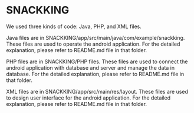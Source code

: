 # SNACKKING
 
 We used three kinds of code: Java, PHP, and XML files.
 
 Java files are in SNACKKING/app/src/main/java/com/example/snackking. These files are used to operate the android application. For the detailed explanation, please refer to README.md file in that folder.
 
 PHP files are in SNACKKING/PHP files. These files are used to connect the android application with database and server and manage the data in database. For the detailed explanation, please refer to README.md file in that folder.

 XML files are in SNACKKING/app/src/main/res/layout. These files are used to design user interface for the android application. For the detailed explanation, please refer to README.md file in that folder.
